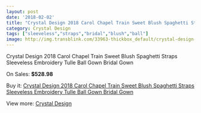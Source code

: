 ```yaml
---
layout: post
date: '2018-02-02'
title: "Crystal Design 2018 Carol Chapel Train Sweet Blush Spaghetti Straps Sleeveless Embroidery Tulle Ball Gown Bridal Gown"
category: Crystal Design
tags: ["sleeveless","straps","bridal","blush","ball"]
image: http://img.transblink.com/33963-thickbox_default/crystal-design-2018-carol-chapel-train-sweet-blush-spaghetti-straps-sleeveless-embroidery-tulle-ball-gown-bridal-gown.jpg
---
```

Crystal Design 2018 Carol Chapel Train Sweet Blush Spaghetti Straps Sleeveless Embroidery Tulle Ball Gown Bridal Gown

On Sales: **$528.98**
<a href="https://www.transblink.com/en/crystal-design/11294-crystal-design-2018-carol-chapel-train-sweet-blush-spaghetti-straps-sleeveless-embroidery-tulle-ball-gown-bridal-gown.html"><amp-img layout="responsive" width="600" height="600" src="//img.transblink.com/33963-thickbox_default/crystal-design-2018-carol-chapel-train-sweet-blush-spaghetti-straps-sleeveless-embroidery-tulle-ball-gown-bridal-gown.jpg" alt="Crystal Design 2018 Carol Chapel Train Sweet Blush Spaghetti Straps Sleeveless Embroidery Tulle Ball Gown Bridal Gown 0" /></a>
<a href="https://www.transblink.com/en/crystal-design/11294-crystal-design-2018-carol-chapel-train-sweet-blush-spaghetti-straps-sleeveless-embroidery-tulle-ball-gown-bridal-gown.html"><amp-img layout="responsive" width="600" height="600" src="//img.transblink.com/33968-thickbox_default/crystal-design-2018-carol-chapel-train-sweet-blush-spaghetti-straps-sleeveless-embroidery-tulle-ball-gown-bridal-gown.jpg" alt="Crystal Design 2018 Carol Chapel Train Sweet Blush Spaghetti Straps Sleeveless Embroidery Tulle Ball Gown Bridal Gown 1" /></a>
<a href="https://www.transblink.com/en/crystal-design/11294-crystal-design-2018-carol-chapel-train-sweet-blush-spaghetti-straps-sleeveless-embroidery-tulle-ball-gown-bridal-gown.html"><amp-img layout="responsive" width="600" height="600" src="//img.transblink.com/33967-thickbox_default/crystal-design-2018-carol-chapel-train-sweet-blush-spaghetti-straps-sleeveless-embroidery-tulle-ball-gown-bridal-gown.jpg" alt="Crystal Design 2018 Carol Chapel Train Sweet Blush Spaghetti Straps Sleeveless Embroidery Tulle Ball Gown Bridal Gown 2" /></a>
<a href="https://www.transblink.com/en/crystal-design/11294-crystal-design-2018-carol-chapel-train-sweet-blush-spaghetti-straps-sleeveless-embroidery-tulle-ball-gown-bridal-gown.html"><amp-img layout="responsive" width="600" height="600" src="//img.transblink.com/33966-thickbox_default/crystal-design-2018-carol-chapel-train-sweet-blush-spaghetti-straps-sleeveless-embroidery-tulle-ball-gown-bridal-gown.jpg" alt="Crystal Design 2018 Carol Chapel Train Sweet Blush Spaghetti Straps Sleeveless Embroidery Tulle Ball Gown Bridal Gown 3" /></a>
<a href="https://www.transblink.com/en/crystal-design/11294-crystal-design-2018-carol-chapel-train-sweet-blush-spaghetti-straps-sleeveless-embroidery-tulle-ball-gown-bridal-gown.html"><amp-img layout="responsive" width="600" height="600" src="//img.transblink.com/33965-thickbox_default/crystal-design-2018-carol-chapel-train-sweet-blush-spaghetti-straps-sleeveless-embroidery-tulle-ball-gown-bridal-gown.jpg" alt="Crystal Design 2018 Carol Chapel Train Sweet Blush Spaghetti Straps Sleeveless Embroidery Tulle Ball Gown Bridal Gown 4" /></a>
<a href="https://www.transblink.com/en/crystal-design/11294-crystal-design-2018-carol-chapel-train-sweet-blush-spaghetti-straps-sleeveless-embroidery-tulle-ball-gown-bridal-gown.html"><amp-img layout="responsive" width="600" height="600" src="//img.transblink.com/33964-thickbox_default/crystal-design-2018-carol-chapel-train-sweet-blush-spaghetti-straps-sleeveless-embroidery-tulle-ball-gown-bridal-gown.jpg" alt="Crystal Design 2018 Carol Chapel Train Sweet Blush Spaghetti Straps Sleeveless Embroidery Tulle Ball Gown Bridal Gown 5" /></a>

Buy it: [Crystal Design 2018 Carol Chapel Train Sweet Blush Spaghetti Straps Sleeveless Embroidery Tulle Ball Gown Bridal Gown](https://www.transblink.com/en/crystal-design/11294-crystal-design-2018-carol-chapel-train-sweet-blush-spaghetti-straps-sleeveless-embroidery-tulle-ball-gown-bridal-gown.html "Crystal Design 2018 Carol Chapel Train Sweet Blush Spaghetti Straps Sleeveless Embroidery Tulle Ball Gown Bridal Gown")

View more: [Crystal Design](https://www.transblink.com/en/104-crystal-design "Crystal Design")